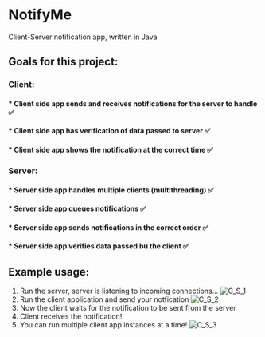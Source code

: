 

# NotifyMe
Client-Server notification app, written in Java

 
## Goals for this project:

### Client:

#### * Client side app sends and receives notifications for the server to handle :white_check_mark:
#### * Client side app has verification of data passed to server :white_check_mark:
#### * Client side app shows the notification at the correct time :white_check_mark:

### Server:

#### * Server side app handles multiple clients (multithreading) :white_check_mark:
#### * Server side app queues notifications :white_check_mark:
#### * Server side app sends notifications in the correct order :white_check_mark:
#### * Server side app verifies data passed bu the client :white_check_mark:

## Example usage:

1. Run the server, server is listening to incoming connections...
![C_S_1](https://user-images.githubusercontent.com/78366670/117467388-edb2da80-af53-11eb-8e5b-edcce287912a.png)
2. Run the client application and send your notfication
![C_S_2](https://user-images.githubusercontent.com/78366670/117467885-674ac880-af54-11eb-82bf-ed555e9728e7.png)
3. Now the client waits for the notification to be sent from the server
4. Client receives the notification!
5. You can run multiple client app instances at a time! 
![C_S_3](https://user-images.githubusercontent.com/78366670/117468132-abd66400-af54-11eb-84a9-9e4e84aefa83.png)



